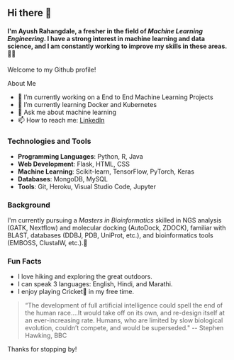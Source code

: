 ## Hi there 👋

#### I'm **Ayush Rahangdale**, a fresher in the field of _Machine Learning Engineering_. I have a strong interest in machine learning and data science, and I am constantly working to improve my skills in these areas. 👨‍💻


Welcome to my Github profile!

About Me
- 🔭 I’m currently working on a End to End Machine Learning Projects
- 🌱 I’m currently learning Docker and Kubernetes
- 💬 Ask me about machine learning
- 📫 How to reach me: [LinkedIn](https://www.linkedin.com/in/ayushrahangdale/)

### Technologies and Tools
- **Programming Languages**: Python, R, Java
- **Web Development**: Flask, HTML, CSS
- **Machine Learning**: Scikit-learn, TensorFlow, PyTorch, Keras
- **Databases**: MongoDB, MySQL
- **Tools**: Git, Heroku, Visual Studio Code, Jupyter


### Background
I'm currently pursuing a _Masters in Bioinformatics_ skilled in NGS analysis (GATK, Nextflow) and molecular docking (AutoDock, ZDOCK), familiar with BLAST, databases (DDBJ, PDB, UniProt, etc.), and bioinformatics tools (EMBOSS, ClustalW, etc.).🎉


### Fun Facts
- I love hiking and exploring the great outdoors.
- I can speak 3 languages: English, Hindi, and Marathi.
- I enjoy playing Cricket🏏 in my free time.


> “The development of full artificial intelligence could spell the end of the human race….It would take off on its own, and re-design itself at an ever-increasing rate. Humans, who are limited by slow biological evolution, couldn’t compete, and would be superseded." -- Stephen Hawking, BBC

Thanks for stopping by!

